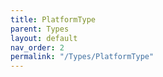```yaml
---
title: PlatformType
parent: Types
layout: default
nav_order: 2
permalink: "/Types/PlatformType"
---
```


